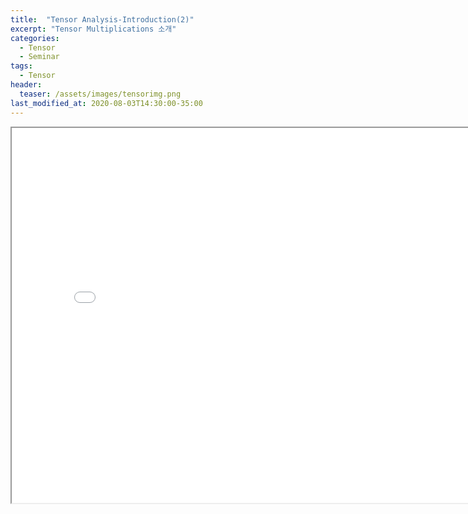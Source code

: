 ```yaml
---
title:  "Tensor Analysis-Introduction(2)"
excerpt: "Tensor Multiplications 소개"
categories:
  - Tensor
  - Seminar
tags:
  - Tensor
header:
  teaser: /assets/images/tensorimg.png
last_modified_at: 2020-08-03T14:30:00-35:00
---
```


<iframe src = "/ViewerJS/#../assets/pdf/1_2_Tensor_Multiplications.pdf" width='800' height='600' allowfullscreen webkitallowfullscreen></iframe>


